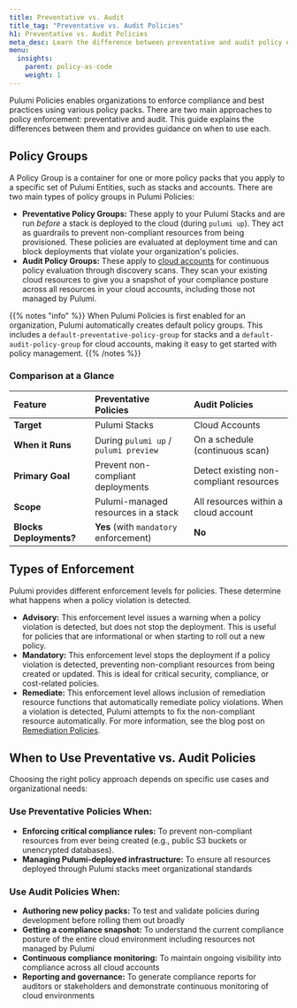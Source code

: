 ```yaml
---
title: Preventative vs. Audit
title_tag: "Preventative vs. Audit Policies"
h1: Preventative vs. Audit Policies
meta_desc: Learn the difference between preventative and audit policy enforcement in Pulumi to shift left and maintain continuous compliance.
menu:
  insights:
    parent: policy-as-code
    weight: 1
---
```


Pulumi Policies enables organizations to enforce compliance and best practices using various policy packs. There are two main approaches to policy enforcement: preventative and audit. This guide explains the differences between them and provides guidance on when to use each.

## Policy Groups

A Policy Group is a container for one or more policy packs that you apply to a specific set of Pulumi Entities, such as stacks and accounts. There are two main types of policy groups in Pulumi Policies:

* **Preventative Policy Groups:** These apply to your Pulumi Stacks and are run *before* a stack is deployed to the cloud (during `pulumi up`). They act as guardrails to prevent non-compliant resources from being provisioned. These policies are evaluated at deployment time and can block deployments that violate your organization's policies.
* **Audit Policy Groups:** These apply to [cloud accounts](/docs/insights/accounts/) for continuous policy evaluation through discovery scans. They scan your existing cloud resources to give you a snapshot of your compliance posture across all resources in your cloud accounts, including those not managed by Pulumi.

{{% notes "info" %}}
When Pulumi Policies is first enabled for an organization, Pulumi automatically creates default policy groups. This includes a `default-preventative-policy-group` for stacks and a `default-audit-policy-group` for cloud accounts, making it easy to get started with policy management.
{{% /notes %}}

### Comparison at a Glance

| Feature | Preventative Policies | Audit Policies |
|:----------------------|:------------------------------------|:-------------------------------------------|
| **Target** | Pulumi Stacks | Cloud Accounts |
| **When it Runs** | During `pulumi up` / `pulumi preview` | On a schedule (continuous scan) |
| **Primary Goal** | Prevent non-compliant deployments | Detect existing non-compliant resources |
| **Scope** | Pulumi-managed resources in a stack | All resources within a cloud account |
| **Blocks Deployments?** | **Yes** (with `mandatory` enforcement) | **No** |

## Types of Enforcement

Pulumi provides different enforcement levels for policies. These determine what happens when a policy violation is detected.

* **Advisory:** This enforcement level issues a warning when a policy violation is detected, but does not stop the deployment. This is useful for policies that are informational or when starting to roll out a new policy.
* **Mandatory:** This enforcement level stops the deployment if a policy violation is detected, preventing non-compliant resources from being created or updated. This is ideal for critical security, compliance, or cost-related policies.
* **Remediate:** This enforcement level allows inclusion of remediation resource functions that automatically remediate policy violations. When a violation is detected, Pulumi attempts to fix the non-compliant resource automatically. For more information, see the blog post on [Remediation Policies](https://www.pulumi.com/blog/remediation-policies/).

## When to Use Preventative vs. Audit Policies

Choosing the right policy approach depends on specific use cases and organizational needs:

### Use Preventative Policies When:

* **Enforcing critical compliance rules:** To prevent non-compliant resources from ever being created (e.g., public S3 buckets or unencrypted databases).
* **Managing Pulumi-deployed infrastructure:** To ensure all resources deployed through Pulumi stacks meet organizational standards

### Use Audit Policies When:

* **Authoring new policy packs:** To test and validate policies during development before rolling them out broadly
* **Getting a compliance snapshot:** To understand the current compliance posture of the entire cloud environment including resources not managed by Pulumi
* **Continuous compliance monitoring:** To maintain ongoing visibility into compliance across all cloud accounts
* **Reporting and governance:** To generate compliance reports for auditors or stakeholders and demonstrate continuous monitoring of cloud environments
